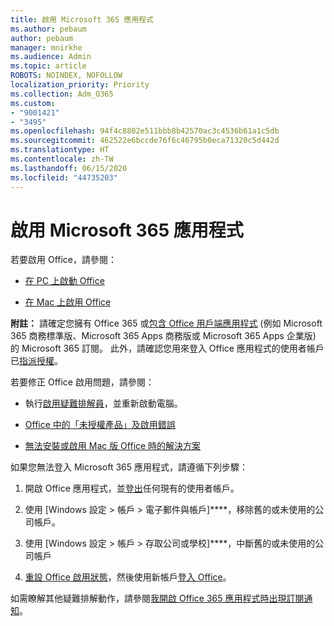 ```yaml
---
title: 啟用 Microsoft 365 應用程式
ms.author: pebaum
author: pebaum
manager: mnirkhe
ms.audience: Admin
ms.topic: article
ROBOTS: NOINDEX, NOFOLLOW
localization_priority: Priority
ms.collection: Adm_O365
ms.custom:
- "9001421"
- "3495"
ms.openlocfilehash: 94f4c8802e511bbb8b42570ac3c4536b61a1c5db
ms.sourcegitcommit: 462522e6bccde76f6c46795b0eca71320c5d442d
ms.translationtype: HT
ms.contentlocale: zh-TW
ms.lasthandoff: 06/15/2020
ms.locfileid: "44735203"
---
```

# <a name="activating-microsoft-365-apps"></a>啟用 Microsoft 365 應用程式

若要啟用 Office，請參閱：

- [在 PC 上啟動 Office](https://support.office.com/article/activate-office-5bd38f38-db92-448b-a982-ad170b1e187e) 

- [在 Mac 上啟用 Office](https://support.office.com/article/activate-office-for-mac-7f6646b1-bb14-422a-9ad4-a53410fcefb2)

**附註：** 請確定您擁有 Office 365 或[包含 Office 用戶端應用程式](https://support.office.com/article/28cbc8cf-1332-4f04-9123-9b660abb629e) (例如 Microsoft 365 商務標準版、Microsoft 365 Apps 商務版或 Microsoft 365 Apps 企業版) 的 Microsoft 365 訂閱。 此外，請確認您用來登入 Office 應用程式的使用者帳戶已[指派授權](https://docs.microsoft.com/microsoft-365/admin/manage/assign-licenses-to-users)。

若要修正 Office 啟用問題，請參閱：

- 執行[啟用疑難排解員](https://aka.ms/SARA-OfficeActivation-Alchemy)，並重新啟動電腦。
- [Office 中的「未授權產品」及啟用錯誤](https://support.office.com/article/unlicensed-product-and-activation-errors-in-office-0d23d3c0-c19c-4b2f-9845-5344fedc4380)

- [無法安裝或啟用 Mac 版 Office 時的解決方案](https://support.office.com/article/what-to-try-if-you-can-t-install-or-activate-office-for-mac-5efba2b4-b1e6-4e5f-bf3c-6ab945d03dea)

如果您無法登入 Microsoft 365 應用程式，請遵循下列步驟：

1. 開啟 Office 應用程式，並[登出](https://go.microsoft.com/fwlink/?linkid=2114082)任何現有的使用者帳戶。

2. 使用 [Windows 設定 > 帳戶 > 電子郵件與帳戶]****，移除舊的或未使用的公司帳戶。

3. 使用 [Windows 設定 > 帳戶 > 存取公司或學校]****，中斷舊的或未使用的公司帳戶

4. [重設 Office 啟用狀態](https://docs.microsoft.com/office365/troubleshoot/activation/reset-office-365-proplus-activation-state)，然後使用新帳戶[登入 Office](https://support.office.com/article/sign-in-to-office-b9582171-fd1f-4284-9846-bdd72bb28426)。

如需瞭解其他疑難排解動作，請參閱[我開啟 Office 365 應用程式時出現訂閱通知](https://support.office.com/article/a-subscription-notice-appears-when-i-open-an-office-365-application-4cabe32c-f594-4c0e-9191-3d3ade10cceb)。
